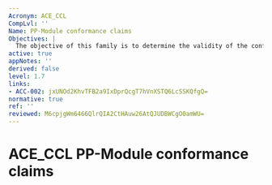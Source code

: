 ```yaml
---
Acronym: ACE_CCL
CompLvl: ''
Name: PP-Module conformance claims
Objectives: |
  The objective of this family is to determine the validity of the conformance claim and conformance statement. A PP-Module cannot claim conformance to any PP, PP-Configuration, or another PP-Module.
active: true
appNotes: ''
derived: false
level: 1.7
links:
- ACC-002: jxUNOd2KhvTFB2a9IxDprQcgT7hVnXSTQ6LcSSKQfgQ=
normative: true
ref: ''
reviewed: M6cpjgWm6466QlrQIA2CtHAuw26AtQJUDBWCgO0amWU=
---
```


# ACE_CCL PP-Module conformance claims
